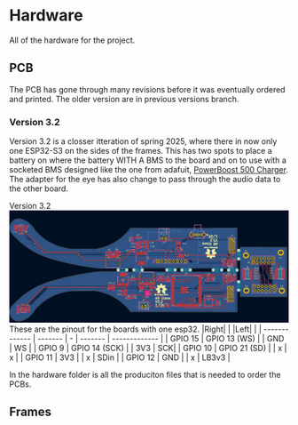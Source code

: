 # Hardware
All of the hardware for the project.

## PCB

The PCB has gone through many revisions before it was eventually ordered and printed. The older version are in previous versions branch.

### Version 3.2
Version 3.2 is a closser itteration of spring 2025, where there in now only one ESP32-S3 on the sides of the frames. This has two spots to place a battery on where the battery WITH A BMS to the board and on to use with a socketed BMS designed like the one from adafuit, [PowerBoost 500 Charger](https://www.adafruit.com/product/1944). The adapter for the eye has also change to pass through the audio data to the other board.

Version 3.2
<img src="/Media/ESP32S3GlassV3.2.png">
These are the pinout for the boards with one esp32.
|Right| | |Left| | 
| ------------- | ------- | - | ------- | ------------- |
| GPIO 15 | GPIO 13 (WS) | | GND | WS | 
| GPIO 9 | GPIO 14 (SCK) | | 3V3 | SCK| 
| GPIO 10 | GPIO 21 (SD) | | x | x | 
| GPIO 11 | 3V3 | | x | SDin | 
| GPIO 12 | GND | | x | LB3v3 |

In the hardware folder is all the produciton files that is needed to order the PCBs.

## Frames
